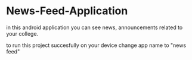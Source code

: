 # News-Feed-Application
in this android application you can see news, announcements related to your college.

to run this project succesfully on your device change app name to "news feed"
